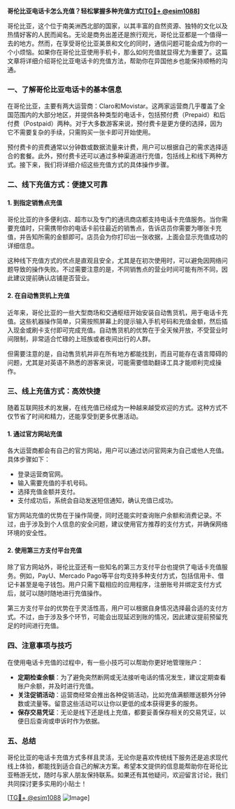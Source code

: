 **哥伦比亚电话卡怎么充值？轻松掌握多种充值方式[[TG💪+ @esim1088](https://t.me/s/esim1088)]**

哥伦比亚，这个位于南美洲西北部的国家，以其丰富的自然资源、独特的文化以及热情好客的人民而闻名。无论是商务出差还是旅行观光，哥伦比亚都是一个值得一去的地方。然而，在享受哥伦比亚美景和文化的同时，通信问题可能会成为你的一个小烦恼。如果你在哥伦比亚使用手机卡，那么如何充值就显得尤为重要了。这篇文章将详细介绍哥伦比亚电话卡的充值方法，帮助你在异国他乡也能保持顺畅的沟通。

### **一、了解哥伦比亚电话卡的基本信息**

在哥伦比亚，主要有两大运营商：Claro和Movistar。这两家运营商几乎覆盖了全国范围内的大部分地区，并提供各种类型的电话卡，包括预付费（Prepaid）和后付费（Postpaid）两种。对于大多数游客来说，预付费卡是更方便的选择，因为它不需要复杂的手续，只需购买一张卡即可开始使用。

预付费卡的资费通常以分钟数或数据流量来计费，用户可以根据自己的需求选择适合的套餐。此外，预付费卡还可以通过多种渠道进行充值，包括线上和线下两种方式。接下来，我们将详细介绍这些充值方式的具体操作步骤。

### **二、线下充值方式：便捷又可靠**

#### **1. 到指定销售点充值**
哥伦比亚的许多便利店、超市以及专门的通讯商店都支持电话卡充值服务。当你需要充值时，只需携带你的电话卡前往最近的销售点，告诉店员你需要为哪张卡充值，并告知所需的金额即可。店员会为你打印出一张收据，上面会显示充值成功的详细信息。

这种线下充值方式的优点是直观且安全，尤其是在初次使用时，可以避免因网络问题导致的操作失败。不过需要注意的是，不同销售点的营业时间可能有所不同，因此建议提前确认店铺是否营业。

#### **2. 在自动售货机上充值**
近年来，哥伦比亚的一些大型商场和交通枢纽开始安装自动售货机，用于电话卡充值。这些机器操作简单，只需按照屏幕上的提示输入手机号码和充值金额，然后插入现金或刷卡支付即可完成充值。自动售货机的优势在于全天候开放，不受营业时间限制，非常适合忙碌的上班族或者夜间出行的人群。

但需要注意的是，自动售货机并非在所有地方都能找到，而且可能存在语言障碍的问题，尤其是对英语不熟悉的游客来说，可能需要借助翻译工具才能顺利完成操作。

### **三、线上充值方式：高效快捷**

随着互联网技术的发展，在线充值已经成为一种越来越受欢迎的方式。这种方式不仅节省了时间和精力，还能享受到更多优惠活动。

#### **1. 通过官方网站充值**
各大运营商都会有自己的官方网站，用户可以通过访问官网来为自己或他人充值。具体步骤如下：
- 登录运营商官网。
- 输入需要充值的手机号码。
- 选择充值金额并支付。
- 支付成功后，系统会自动发送短信通知，确认充值已成功。

官方网站充值的优势在于操作简便，同时还能实时查询账户余额和消费记录。不过，由于涉及到个人信息的安全问题，建议使用官方推荐的支付方式，并确保网络环境的安全性。

#### **2. 使用第三方支付平台充值**
除了官方网站外，哥伦比亚还有一些知名的第三方支付平台也提供了电话卡充值服务。例如，PayU、Mercado Pago等平台均支持多种支付方式，包括信用卡、借记卡甚至是电子钱包。用户只需下载相应的应用程序，注册账号并绑定支付方式后，就可以随时随地进行充值操作。

第三方支付平台的优势在于灵活性高，用户可以根据自身情况选择最合适的支付方式。不过，由于涉及多个环节，可能会出现延迟到账的情况，因此建议提前预留充足的时间进行充值。

### **四、注意事项与技巧**

在使用电话卡充值的过程中，有一些小技巧可以帮助你更好地管理账户：

- **定期检查余额**：为了避免突然断网或无法接听电话的情况发生，建议定期查看账户余额，并及时进行充值。
- **关注促销活动**：运营商经常会推出各种促销活动，比如充值满额赠送额外分钟数或流量等。留意这些活动可以让你以更低的成本获得更多的服务。
- **保存交易凭证**：无论是线下还是线上充值，都要妥善保存相关的交易凭证，以便日后查询或申诉时作为依据。

### **五、总结**

哥伦比亚的电话卡充值方式多样且灵活，无论你是喜欢传统线下服务还是追求现代线上体验，都能找到适合自己的解决方案。希望本文提供的信息能帮助你在哥伦比亚畅游无忧，随时与家人朋友保持联系。如果还有其他疑问，欢迎留言讨论，我们共同探讨更多实用的小贴士！

[[TG💪+ @esim1088](https://t.me/s/esim1088) ![Image](https://i.postimg.cc/4NQfJmqS/Snipaste-2025-05-13-00-14-12.png)]